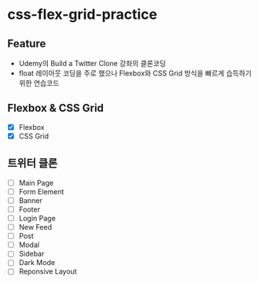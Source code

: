 # css-flex-grid-practice

## Feature
- Udemy의 Build a Twitter Clone 강좌의 클론코딩
- float 레이아웃 코딩을 주로 했으나 Flexbox와 CSS Grid 방식을 빠르게 습득하기 위한 연습코드

## Flexbox &amp; CSS Grid
- [x] Flexbox
- [x] CSS Grid

## 트위터 클론
- [ ] Main Page
- [ ] Form Element
- [ ] Banner
- [ ] Footer
- [ ] Login Page
- [ ] New Feed
- [ ] Post
- [ ] Modal
- [ ] Sidebar
- [ ] Dark Mode
- [ ] Reponsive Layout
